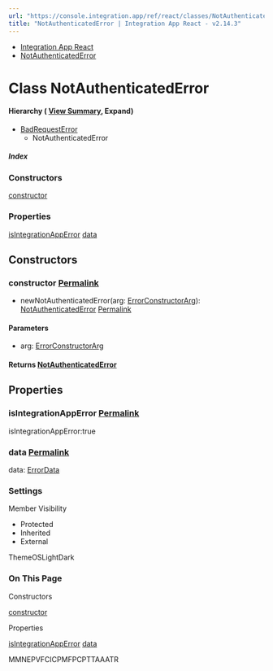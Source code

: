 ```yaml
---
url: "https://console.integration.app/ref/react/classes/NotAuthenticatedError.html"
title: "NotAuthenticatedError | Integration App React - v2.14.3"
---
```


- [Integration App React](https://console.integration.app/ref/react/index.html)
- [NotAuthenticatedError](https://console.integration.app/ref/react/classes/NotAuthenticatedError.html)

# Class NotAuthenticatedError

#### Hierarchy ( [View Summary](https://console.integration.app/ref/react/hierarchy.html\#NotAuthenticatedError), Expand)

- [BadRequestError](https://console.integration.app/ref/react/classes/BadRequestError.html)
  - NotAuthenticatedError

##### Index

### Constructors

[constructor](https://console.integration.app/ref/react/classes/NotAuthenticatedError.html#constructor)

### Properties

[isIntegrationAppError](https://console.integration.app/ref/react/classes/NotAuthenticatedError.html#isintegrationapperror) [data](https://console.integration.app/ref/react/classes/NotAuthenticatedError.html#data)

## Constructors

### constructor [Permalink](https://console.integration.app/ref/react/classes/NotAuthenticatedError.html\#constructor)

- newNotAuthenticatedError(arg: [ErrorConstructorArg](https://console.integration.app/ref/react/types/_integration-app_react.ErrorConstructorArg.html)): [NotAuthenticatedError](https://console.integration.app/ref/react/classes/NotAuthenticatedError.html) [Permalink](https://console.integration.app/ref/react/classes/NotAuthenticatedError.html#constructornotauthenticatederror)





#### Parameters



- arg: [ErrorConstructorArg](https://console.integration.app/ref/react/types/_integration-app_react.ErrorConstructorArg.html)

#### Returns [NotAuthenticatedError](https://console.integration.app/ref/react/classes/NotAuthenticatedError.html)

## Properties

### isIntegrationAppError [Permalink](https://console.integration.app/ref/react/classes/NotAuthenticatedError.html\#isintegrationapperror)

isIntegrationAppError:true

### data [Permalink](https://console.integration.app/ref/react/classes/NotAuthenticatedError.html\#data)

data: [ErrorData](https://console.integration.app/ref/react/classes/ErrorData.html)

### Settings

Member Visibility

- Protected
- Inherited
- External

ThemeOSLightDark

### On This Page

Constructors

[constructor](https://console.integration.app/ref/react/classes/NotAuthenticatedError.html#constructor)

Properties

[isIntegrationAppError](https://console.integration.app/ref/react/classes/NotAuthenticatedError.html#isintegrationapperror) [data](https://console.integration.app/ref/react/classes/NotAuthenticatedError.html#data)

MMNEPVFCICPMFPCPTTAAATR